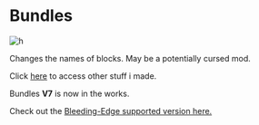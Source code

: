 # Bundles

![h](https://github.com/SMOLKEYS/bundles/blob/master/PicsArt_01-07-07.36.18.jpg)

Changes the names of blocks.
May be a potentially cursed mod.


Click [here](https://github.com/SMOLKEYS) to access other stuff i made.


Bundles **V7** is now in the works.


Check out the [Bleeding-Edge supported version here.](https://github.com/SMOLKEYS/bundles/tree/bleedingedge)
